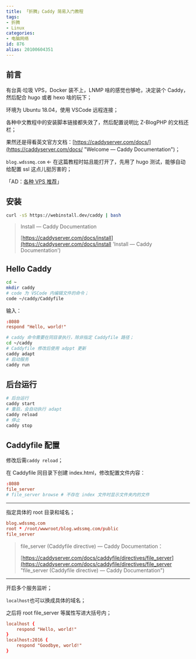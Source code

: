 ```yaml
---
title: 「折腾」Caddy 简易入门教程
tags:
- 折腾
- Linux
categories:
- 电脑网络
id: 876
alias: 20100604351
---
```


## 前言

有台真·垃圾 VPS，Docker 装不上，LNMP 啥的感觉也够呛，决定装个 Caddy，然后配合 hugo 或者 hexo 啥的玩下；

环境为 Ubuntu 18.04，使用 VSCode 远程连接；

各种中文教程中的安装脚本链接都失效了，然后配置说明比 Z-BlogPHP 的文档还栏；

果然还是得看英文官方文档：[https://caddyserver.com/docs/](https://caddyserver.com/docs/ "Welcome — Caddy Documentation")；

`blog.wdssmq.com` ← 在这篇教程时姑且能打开了，先用了 hugo 测试，能够自动给配置 ssl 这点儿挺厉害的；

「AD：[各种 VPS 推荐](https://www.wdssmq.com/tag/VPS/ "VPS\_沉冰浮水\_第1页")」

<!--more-->

## 安装

```bash
curl -sS https://webinstall.dev/caddy | bash
```

> Install — Caddy Documentation
>
> [https://caddyserver.com/docs/install](https://caddyserver.com/docs/install 'Install — Caddy Documentation')

## Hello Caddy

```bash
cd ~
mkdir caddy
# code 为 VSCode 内编辑文件的命令；
code ~/caddy/Caddyfile
```

输入：

```conf
:8080
respond "Hello, world!"
```


```bash
# caddy 命令需要在同目录执行，除非指定 Caddyfile 路径；
cd ~/caddy
# Caddyfile 修改后使用 adppt 更新
caddy adapt
# 启动服务
caddy run
```

## 后台运行

```bash
# 后台运行
caddy start
# 重启，会自动执行 adapt
caddy reload
# 停止
caddy stop
```

## Caddyfile 配置

修改后需`caddy reload`；

在 Caddyfile 同目录下创建 index.html，修改配置文件内容：

```conf
:8080
file_server
# file_server browse # 不存在 index 文件时显示文件夹内的文件
```

--------------------

指定具体的 root 目录和域名；

```conf
blog.wdssmq.com
root * /root/wwwroot/blog.wdssmq.com/public
file_server
```

> file\_server (Caddyfile directive) — Caddy Documentation：
>
> [https://caddyserver.com/docs/caddyfile/directives/file_server](https://caddyserver.com/docs/caddyfile/directives/file_server "file\_server (Caddyfile directive) — Caddy Documentation")

--------

开启多个服务监听；

`localhost`也可以换成具体的域名；

之后将 root file_server 等属性写进大括号内；

```conf
localhost {
	respond "Hello, world!"
}
localhost:2016 {
	respond "Goodbye, world!"
}
```
